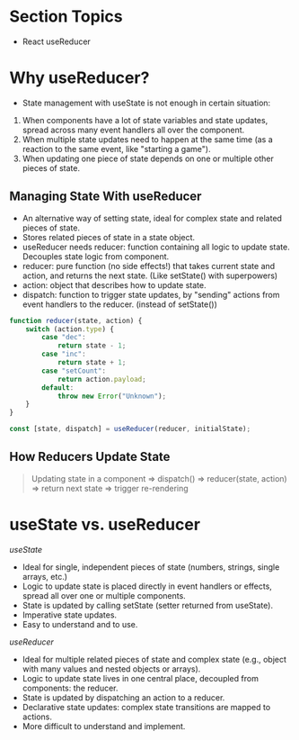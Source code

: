 # Section Topics

-   React useReducer

# Why useReducer?

-   State management with useState is not enough in certain situation:

1. When components have a lot of state variables and state updates, spread across many event handlers all over the component.
2. When multiple state updates need to happen at the same time (as a reaction to the same event, like "starting a game").
3. When updating one piece of state depends on one or multiple other pieces of state.

## Managing State With useReducer

-   An alternative way of setting state, ideal for complex state and related pieces of state.
-   Stores related pieces of state in a state object.
-   useReducer needs reducer: function containing all logic to update state. Decouples state logic from component.
-   reducer: pure function (no side effects!) that takes current state and action, and returns the next state. (Like setState() with superpowers)
-   action: object that describes how to update state.
-   dispatch: function to trigger state updates, by "sending" actions from event handlers to the reducer. (instead of setState())

```js
function reducer(state, action) {
    switch (action.type) {
        case "dec":
            return state - 1;
        case "inc":
            return state + 1;
        case "setCount":
            return action.payload;
        default:
            throw new Error("Unknown");
    }
}

const [state, dispatch] = useReducer(reducer, initialState);
```

## How Reducers Update State

> Updating state in a component => dispatch() => reducer(state, action) => return next state => trigger re-rendering

# useState vs. useReducer

_useState_

-   Ideal for single, independent pieces of state (numbers, strings, single arrays, etc.)
-   Logic to update state is placed directly in event handlers or effects, spread all over one or multiple components.
-   State is updated by calling setState (setter returned from useState).
-   Imperative state updates.
-   Easy to understand and to use.

_useReducer_

-   Ideal for multiple related pieces of state and complex state (e.g., object with many values and nested objects or arrays).
-   Logic to update state lives in one central place, decoupled from components: the reducer.
-   State is updated by dispatching an action to a reducer.
-   Declarative state updates: complex state transitions are mapped to actions.
-   More difficult to understand and implement.
